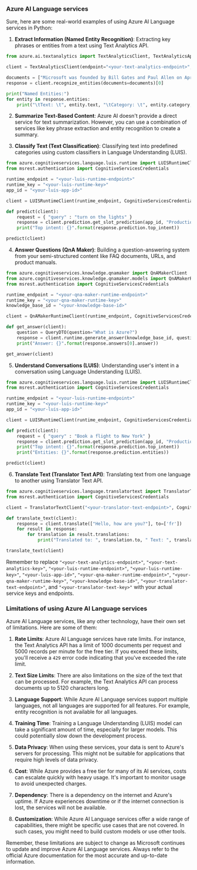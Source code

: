 ### Azure AI Language services

Sure, here are some real-world examples of using Azure AI Language services in Python:

1. **Extract Information (Named Entity Recognition)**: Extracting key phrases or entities from a text using Text Analytics API.

```python
from azure.ai.textanalytics import TextAnalyticsClient, TextAnalyticsApiKeyCredential

client = TextAnalyticsClient(endpoint="<your-text-analytics-endpoint>", credential=TextAnalyticsApiKeyCredential("<your-text-analytics-key>"))

documents = ["Microsoft was founded by Bill Gates and Paul Allen on April 4, 1975."]
response = client.recognize_entities(documents=documents)[0]

print("Named Entities:")
for entity in response.entities:
    print("\tText: \t", entity.text, "\tCategory: \t", entity.category, "\tSubCategory: \t", entity.subcategory)
```

2. **Summarize Text-Based Content**: Azure AI doesn't provide a direct service for text summarization. However, you can use a combination of services like key phrase extraction and entity recognition to create a summary.

3. **Classify Text (Text Classification)**: Classifying text into predefined categories using custom classifiers in Language Understanding (LUIS).

```python
from azure.cognitiveservices.language.luis.runtime import LUISRuntimeClient
from msrest.authentication import CognitiveServicesCredentials

runtime_endpoint = "<your-luis-runtime-endpoint>"
runtime_key = "<your-luis-runtime-key>"
app_id = "<your-luis-app-id>"

client = LUISRuntimeClient(runtime_endpoint, CognitiveServicesCredentials(runtime_key))

def predict(client):
    request = { "query" : "turn on the lights" }
    response = client.prediction.get_slot_prediction(app_id, "Production", request)
    print("Top intent: {}".format(response.prediction.top_intent))

predict(client)
```

4. **Answer Questions (QnA Maker)**: Building a question-answering system from your semi-structured content like FAQ documents, URLs, and product manuals.

```python
from azure.cognitiveservices.knowledge.qnamaker import QnAMakerClient
from azure.cognitiveservices.knowledge.qnamaker.models import QnAMakerRuntimeClient, QueryDTO
from msrest.authentication import CognitiveServicesCredentials

runtime_endpoint = "<your-qna-maker-runtime-endpoint>"
runtime_key = "<your-qna-maker-runtime-key>"
knowledge_base_id = "<your-knowledge-base-id>"

client = QnAMakerRuntimeClient(runtime_endpoint, CognitiveServicesCredentials(runtime_key))

def get_answer(client):
    question = QueryDTO(question="What is Azure?")
    response = client.runtime.generate_answer(knowledge_base_id, question)
    print("Answer: {}".format(response.answers[0].answer))

get_answer(client)
```

5. **Understand Conversations (LUIS)**: Understanding user's intent in a conversation using Language Understanding (LUIS).

```python
from azure.cognitiveservices.language.luis.runtime import LUISRuntimeClient
from msrest.authentication import CognitiveServicesCredentials

runtime_endpoint = "<your-luis-runtime-endpoint>"
runtime_key = "<your-luis-runtime-key>"
app_id = "<your-luis-app-id>"

client = LUISRuntimeClient(runtime_endpoint, CognitiveServicesCredentials(runtime_key))

def predict(client):
    request = { "query" : "Book a flight to New York" }
    response = client.prediction.get_slot_prediction(app_id, "Production", request)
    print("Top intent: {}".format(response.prediction.top_intent))
    print("Entities: {}".format(response.prediction.entities))

predict(client)
```

6. **Translate Text (Translator Text API)**: Translating text from one language to another using Translator Text API.

```python
from azure.cognitiveservices.language.translatortext import TranslatorTextClient
from msrest.authentication import CognitiveServicesCredentials

client = TranslatorTextClient("<your-translator-text-endpoint>", CognitiveServicesCredentials("<your-translator-text-key>"))

def translate_text(client):
    response = client.translate(["Hello, how are you?"], to=['fr'])
    for result in response:
        for translation in result.translations:
            print("Translated to: ", translation.to, " Text: ", translation.text)

translate_text(client)
```

Remember to replace `"<your-text-analytics-endpoint>"`, `"<your-text-analytics-key>"`, `"<your-luis-runtime-endpoint>"`, `"<your-luis-runtime-key>"`, `"<your-luis-app-id>"`, `"<your-qna-maker-runtime-endpoint>"`, `"<your-qna-maker-runtime-key>"`, `"<your-knowledge-base-id>"`, `"<your-translator-text-endpoint>"`, and `"<your-translator-text-key>"` with your actual service keys and endpoints.

### Limitations of using Azure AI Language services

Azure AI Language services, like any other technology, have their own set of limitations. Here are some of them:

1. **Rate Limits**: Azure AI Language services have rate limits. For instance, the Text Analytics API has a limit of 1000 documents per request and 5000 records per minute for the free tier. If you exceed these limits, you'll receive a `429` error code indicating that you've exceeded the rate limit.

2. **Text Size Limits**: There are also limitations on the size of the text that can be processed. For example, the Text Analytics API can process documents up to 5120 characters long.

3. **Language Support**: While Azure AI Language services support multiple languages, not all languages are supported for all features. For example, entity recognition is not available for all languages.

4. **Training Time**: Training a Language Understanding (LUIS) model can take a significant amount of time, especially for larger models. This could potentially slow down the development process.

5. **Data Privacy**: When using these services, your data is sent to Azure's servers for processing. This might not be suitable for applications that require high levels of data privacy.

6. **Cost**: While Azure provides a free tier for many of its AI services, costs can escalate quickly with heavy usage. It's important to monitor usage to avoid unexpected charges.

7. **Dependency**: There is a dependency on the internet and Azure's uptime. If Azure experiences downtime or if the internet connection is lost, the services will not be available.

8. **Customization**: While Azure AI Language services offer a wide range of capabilities, there might be specific use cases that are not covered. In such cases, you might need to build custom models or use other tools.

Remember, these limitations are subject to change as Microsoft continues to update and improve Azure AI Language services. Always refer to the official Azure documentation for the most accurate and up-to-date information.
